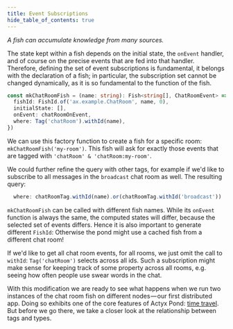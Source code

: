 ```yaml
---
title: Event Subscriptions
hide_table_of_contents: true
---
```


_A fish can accumulate knowledge from many sources._

The state kept within a fish depends on the initial state, the `onEvent` handler, and of course on the precise events that are fed into that handler.
Therefore, defining the set of event subscriptions is fundamental, it belongs with the declaration of a fish; in particular, the subscription set cannot be changed dynamically, as it is so fundamental to the function of the fish.

```typescript
const mkChatRoomFish = (name: string): Fish<string[], ChatRoomEvent> => ({
  fishId: FishId.of('ax.example.ChatRoom', name, 0),
  initialState: [],
  onEvent: chatRoomOnEvent,
  where: Tag('chatRoom').withId(name),
})
```

We can use this factory function to create a fish for a specific room: `mkChatRoomFish('my-room')`.
This fish will ask for exactly those events that are tagged with `'chatRoom' & 'chatRoom:my-room'`.

We could further refine the query with other tags, for example if we'd like to subscribe to all
messages in the `broadcast` chat room as well. The resulting query:

```typescript
  where: chatRoomTag.withId(name).or(chatRoomTag.withId('broadcast'))
```

`mkChatRoomFish` can be called with different fish names. While its `onEvent` function is always the
same, the computed states will differ, because the selected set of events differs. Hence it is also
important to generate different `FishId`: Otherwise the pond might use a cached fish from a
different chat room!

If we'd like to get all chat room events, for all rooms, we just omit the call to `withId`:
`Tag('chatRoom')` selects across all ids. Such a subscription might make sense for keeping track of
some property across all rooms, e.g. seeing how often people use swear words in the chat.


With this modification we are ready to see what happens when we run two instances of the chat room fish on different
nodes — our first distributed app.  Doing so exhibits one of the core features of Actyx Pond: [time travel](time-travel.md).
But before we go there, we take a closer look at the relationship between tags and types.

